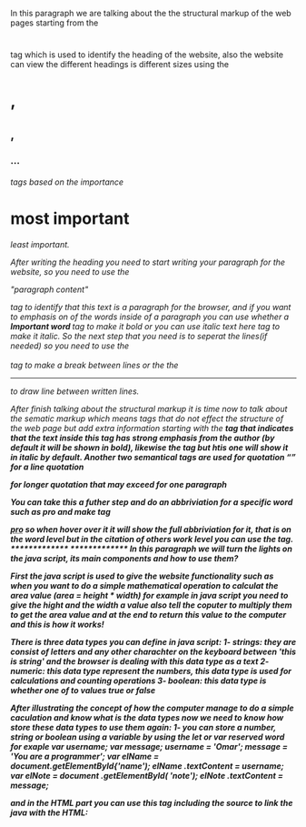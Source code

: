 In this paragraph we are talking about the the structural markup of the web pages starting from the <h1></h1> tag which is 
used to identify the heading of the website, also the website can view the different headings is different sizes using the 
<h1>,<h2>,<h3>...<h6> tags based on the importance <h1> most important <h6> least important.

After writing the heading you need to start writing your paragraph for the website, so you need to use the 
<p> "paragraph content" <p/> tag to identify that this text is a paragraph for the browser, and if you want to emphasis 
on of the words inside of a paragraph you can use whether a <b> Important word </b> tag to make it bold or you can use 
<i> italic text here </i> tag to make it italic. So the next step that you need is to seperat the lines(if needed) so you 
need to use the <br></br> tag to make a break between lines or the the <hr /> to draw line between written lines.

After finish talking about the structural markup it is time now to talk about the sematic markup which means tags that do not 
effect the structure of the web page but add extra information starting with the <strong> tag that indicates that the text 
inside this tag has strong emphasis from the author (by default it will be shown in bold), likewise the <em> tag but htis one
will show it in italic by default. Another two semantical tags are used for quotation <q></q> for a line quotation
<blockquote></blockquote> for longer quotation that may exceed for one paragraph

You can take this a futher step and do an abbriviation for a specific word such as pro and make tag
<p> <abbr title='professional'> pro</abbr> so when hover over it it will show the full abbriviation for it, that is on the 
word level but in the citation of others work level you can use the <cite> tag.
*************
*************
In this paragraph we will turn the lights on the java script, its main components and how to use them?

First the java script is used to give the website functionality such as when you want to do a simple mathematical operation
to calculat the area value (area = height * width) for example in java script you need to give the hight and the width a value 
also tell the coputer to multiply them to get the area value and  at the end to return this value to the computer and this is 
how it works!

There is three data types you can define in java script:
1- strings: they are consist of letters and any other charachter on the keyboard between 'this is string' and the browser is dealing 
with this data type as a text
2- numeric: this data type represent the numbers, this data type is used for calculations and counting operations 
3- boolean: this data type is whether one of to values true or false

After illustrating the concept of how the computer manage to do a simple caculation and know what is the data types now we
need to know how store these data types to use them again:
1- you can store a number, string or boolean using a variable by using the let or var reserved word for exaple 
var username;
var message;
username = 'Omar';
message = 'You are a programmer';
var elName = document.getElementByld{'name');
elName .textContent = username;
var elNote = document .getElementByld( 'note');
elNote .textContent = message; 

and in the HTML part you can use this tag including the source to link the java with the HTML:
<script src="js/string-width-quotes.js"></scri pt> 

2- also instead of storing one value, you can store a list of variables using the arrays for example: var colors;
colors ['white', 'black', ' custom']; 
 
 



